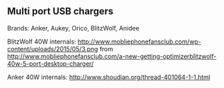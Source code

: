 ## Multi port USB chargers

Brands: Anker, Aukey, Orico, BlitzWolf, Anidee

BlitzWolf 40W internals: http://www.mobliephonefansclub.com/wp-content/uploads/2015/05/3.png from http://www.mobliephonefansclub.com/a-new-getting-optimizerblitzwolf-40w-5-port-desktop-charger/

Anker 40W internals: http://www.shoudian.org/thread-401064-1-1.html

